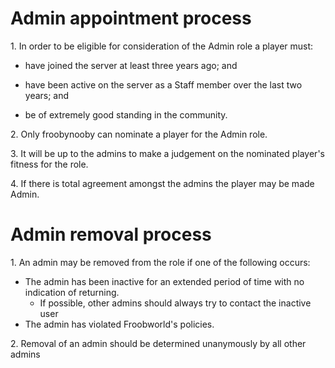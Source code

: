 # Admin appointment process

1\. In order to be eligible for consideration of the Admin role a player must:

+ have joined the server at least three years ago; and

+ have been active on the server as a Staff member over the last two years; and

+ be of extremely good standing in the community.

2\. Only froobynooby can nominate a player for the Admin role.

3\. It will be up to the admins to make a judgement on the nominated player's fitness for the role.

4\. If there is total agreement amongst the admins the player may be made Admin.

# Admin removal process

1\. An admin may be removed from the role if one of the following occurs:

+ The admin has been inactive for an extended period of time with no indication of returning.
    - If possible, other admins should always try to contact the inactive user
+ The admin has violated Froobworld's policies.

2\. Removal of an admin should be determined unanymously by all other admins
